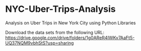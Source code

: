 # NYC-Uber-Trips-Analysis
Analysis on Uber Trips in New York City using Python Libraries

Download the data sets from the following URL: https://drive.google.com/drive/folders/1g0AReR4IWKv7AaFt5-UQ37NQM9vbhStS?usp=sharing
